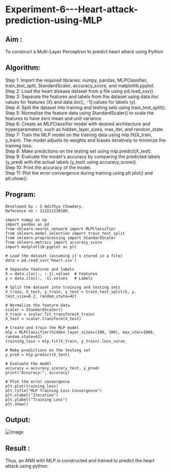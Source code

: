 # Experiment-6---Heart-attack-prediction-using-MLP
## Aim :
To construct a  Multi-Layer Perceptron to predict heart attack using Python
## Algorithm:
Step 1:
Import the required libraries: numpy, pandas, MLPClassifier, train_test_split, StandardScaler, accuracy_score, and matplotlib.pyplot.<br>
Step 2:
Load the heart disease dataset from a file using pd.read_csv().<br>
Step 3:
Separate the features and labels from the dataset using data.iloc values for features (X) and data.iloc[:, -1].values for labels (y).<br>
Step 4:
Split the dataset into training and testing sets using train_test_split().<br>
Step 5:
Normalize the feature data using StandardScaler() to scale the features to have zero mean and unit variance.<br>
Step 6:
Create an MLPClassifier model with desired architecture and hyperparameters, such as hidden_layer_sizes, max_iter, and random_state.<br>
Step 7:
Train the MLP model on the training data using mlp.fit(X_train, y_train). The model adjusts its weights and biases iteratively to minimize the training loss.<br>
Step 8:
Make predictions on the testing set using mlp.predict(X_test).<br>
Step 9:
Evaluate the model's accuracy by comparing the predicted labels (y_pred) with the actual labels (y_test) using accuracy_score().<br>
Step 10:
Print the accuracy of the model.<br>
Step 11:
Plot the error convergence during training using plt.plot() and plt.show().<br>

## Program:
```
Developed by : S Adithya Chowdary.
Reference no : 212221230100.
```
```
import numpy as np
import pandas as pd
from sklearn.neural_network import MLPClassifier
from sklearn.model_selection import train_test_split
from sklearn.preprocessing import StandardScaler
from sklearn.metrics import accuracy_score
import matplotlib.pyplot as plt

# Load the dataset (assuming it's stored in a file)
data = pd.read_csv('heart.csv')

# Separate features and labels
X = data.iloc[:, :-1].values  # Features
y = data.iloc[:, -1].values   # Labels

# Split the dataset into training and testing sets
X_train, X_test, y_train, y_test = train_test_split(X, y, test_size=0.2, random_state=42)

# Normalize the feature data
scaler = StandardScaler()
X_train = scaler.fit_transform(X_train)
X_test = scaler.transform(X_test)

# Create and train the MLP model
mlp = MLPClassifier(hidden_layer_sizes=(100, 100), max_iter=1000, random_state=42)
training_loss = mlp.fit(X_train, y_train).loss_curve_

# Make predictions on the testing set
y_pred = mlp.predict(X_test)

# Evaluate the model
accuracy = accuracy_score(y_test, y_pred)
print("Accuracy:", accuracy)

# Plot the error convergence
plt.plot(training_loss)
plt.title("MLP Training Loss Convergence")
plt.xlabel("Iteration")
plt.ylabel("Training Loss")
plt.show()
```


## Output:
![image](https://github.com/vishnudorigundla/Experiment-6---Heart-attack-prediction-using-MLP/assets/94175324/51773a0a-1dfb-4b6e-9f74-cab7cfcc32ac)

## Result :
Thus, an ANN with MLP is constructed and trained to predict the heart attack using python.

